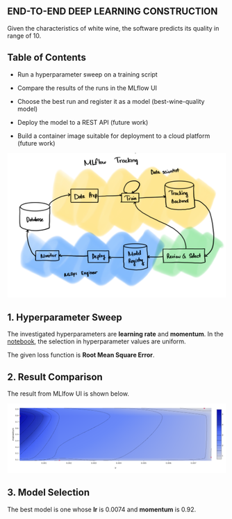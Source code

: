## END-TO-END DEEP LEARNING CONSTRUCTION

Given the characteristics of white wine, the software predicts its quality in range of 10.


## Table of Contents

- Run a hyperparameter sweep on a training script

- Compare the results of the runs in the MLflow UI

- Choose the best run and register it as a model (best-wine-quality model)

- Deploy the model to a REST API (future work)

- Build a container image suitable for deployment to a cloud platform (future work)

![MLflow Process](./images/MLflowProcess.png)

## 1. Hyperparameter Sweep

The investigated hyperparameters are __learning rate__ and __momentum__. In the [notebook](starter.ipynb), the selection in hyperparameter values are uniform. 

The given loss function is __Root Mean Square Error__.

## 2. Result Comparison
The result from MLlfow UI is shown below. 

![Result](./images/resultfinal.png)

## 3. Model Selection
The best model is one whose __lr__ is 0.0074 and __momentum__ is 0.92.






 
